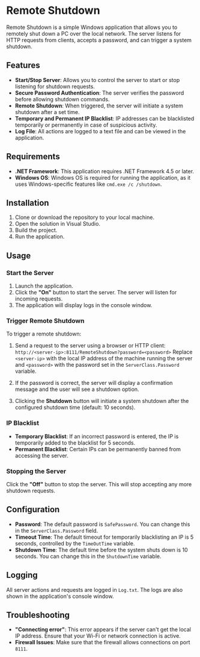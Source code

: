 # Remote Shutdown

Remote Shutdown is a simple Windows application that allows you to remotely shut down a PC over the local network. The server listens for HTTP requests from clients, accepts a password, and can trigger a system shutdown.

## Features

- **Start/Stop Server**: Allows you to control the server to start or stop listening for shutdown requests.
- **Secure Password Authentication**: The server verifies the password before allowing shutdown commands.
- **Remote Shutdown**: When triggered, the server will initiate a system shutdown after a set time.
- **Temporary and Permanent IP Blacklist**: IP addresses can be blacklisted temporarily or permanently in case of suspicious activity.
- **Log File**: All actions are logged to a text file and can be viewed in the application.

## Requirements

- **.NET Framework**: This application requires .NET Framework 4.5 or later.
- **Windows OS**: Windows OS is required for running the application, as it uses Windows-specific features like `cmd.exe /c /shutdown`.

## Installation

1. Clone or download the repository to your local machine.
2. Open the solution in Visual Studio.
3. Build the project.
4. Run the application.

## Usage

### Start the Server

1. Launch the application.
2. Click the **"On"** button to start the server. The server will listen for incoming requests.
3. The application will display logs in the console window.

### Trigger Remote Shutdown

To trigger a remote shutdown:

1. Send a request to the server using a browser or HTTP client: `http://<server-ip>:8111/RemoteShutdown?password=<password>`
Replace `<server-ip>` with the local IP address of the machine running the server and `<password>` with the password set in the `ServerClass.Password` variable.

2. If the password is correct, the server will display a confirmation message and the user will see a shutdown option.

3. Clicking the **Shutdown** button will initiate a system shutdown after the configured shutdown time (default: 10 seconds).

### IP Blacklist

- **Temporary Blacklist**: If an incorrect password is entered, the IP is temporarily added to the blacklist for 5 seconds.
- **Permanent Blacklist**: Certain IPs can be permanently banned from accessing the server.

### Stopping the Server

Click the **"Off"** button to stop the server. This will stop accepting any more shutdown requests.

## Configuration

- **Password**: The default password is `SafePassword`. You can change this in the `ServerClass.Password` field.
- **Timeout Time**: The default timeout for temporarily blacklisting an IP is 5 seconds, controlled by the `TimeOutTime` variable.
- **Shutdown Time**: The default time before the system shuts down is 10 seconds. You can change this in the `ShutdownTime` variable.

## Logging

All server actions and requests are logged in `Log.txt`. The logs are also shown in the application's console window.

## Troubleshooting

- **"Connecting error"**: This error appears if the server can't get the local IP address. Ensure that your Wi-Fi or network connection is active.
- **Firewall Issues**: Make sure that the firewall allows connections on port `8111`.


